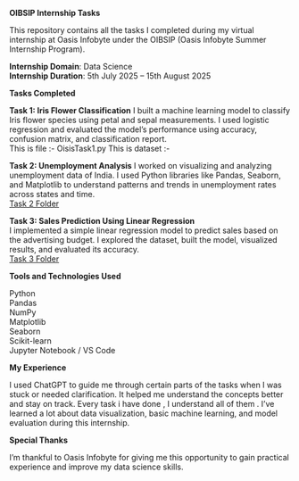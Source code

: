 **OIBSIP Internship Tasks**

This repository contains all the tasks I completed during my virtual internship at Oasis Infobyte under the OIBSIP (Oasis Infobyte Summer Internship Program).

**Internship Domain**: Data Science  
**Internship Duration**: 5th July 2025 – 15th August 2025

**Tasks Completed**

**Task 1: Iris Flower Classification**
I built a machine learning model to classify Iris flower species using petal and sepal measurements.
I used logistic regression and evaluated the model’s performance using accuracy, confusion matrix, and classification report.  
This is file :- OisisTask1.py
This is dataset :- 

**Task 2: Unemployment Analysis** 
I worked on visualizing and analyzing unemployment data of India.
I used Python libraries like Pandas, Seaborn, and Matplotlib to understand patterns and trends in unemployment rates across states and time.  
[Task 2 Folder](./Task-2-Unemployment-Analysis)

**Task 3: Sales Prediction Using Linear Regression**  
I implemented a simple linear regression model to predict sales based on the advertising budget.
I explored the dataset, built the model, visualized results, and evaluated its accuracy.  
[Task 3 Folder](./Task-3-Sales-Prediction)

**Tools and Technologies Used**

Python  
Pandas  
NumPy  
Matplotlib  
Seaborn  
Scikit-learn  
Jupyter Notebook / VS Code

**My Experience**

I used ChatGPT to guide me through certain parts of the tasks when I was stuck or needed clarification.
It helped me understand the concepts better and stay on track.
Every task i have done , I understand all of them . I’ve learned a lot about data visualization, basic machine learning, and model evaluation during this internship.

**Special Thanks**

I’m thankful to Oasis Infobyte for giving me this opportunity to gain practical experience and improve my data science skills.
